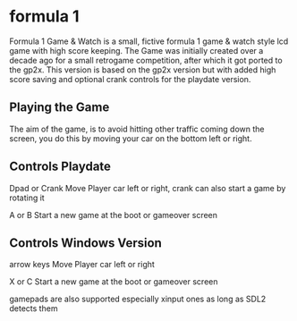 # formula 1
Formula 1 Game & Watch is a small, fictive formula 1 game & watch style lcd game with high score keeping. The Game was initially created over a decade ago for a small retrogame competition, after which it got ported to the gp2x. This version is based on the gp2x version but with added high score saving and optional crank controls for the playdate version.

## Playing the Game
The aim of the game, is to avoid hitting other traffic coming down the screen, you do this by moving your car on the bottom left or right. 

## Controls Playdate
Dpad or Crank Move Player car left or right, crank can also start a game by rotating it

A or B Start a new game at the boot or gameover screen

## Controls Windows Version
arrow keys Move Player car left or right

X or C Start a new game at the boot or gameover screen

gamepads are also supported especially xinput ones as long as SDL2 detects them
